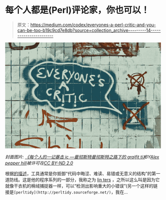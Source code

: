 # 每个人都是(Perl)评论家，你也可以！

> 原文：<https://medium.com/codex/everyones-a-perl-critic-and-you-can-be-too-b19c9cd7e8db?source=collection_archive---------14----------------------->

![](img/1d65596325dfd1b88b249f03832cbd04.png)

*封面图片:* [*《每个人的一记暴击 ic —曼彻斯特曼彻斯特之路下的 graifit ti》*](https://www.flickr.com/photos/56278705@N05/7859287174)*BY*[*Alex pepper hill*](https://www.flickr.com/photos/56278705@N05)*被许可在*[*CC BY-ND 2.0*](https://creativecommons.org/licenses/by-nd/2.0/?ref=ccsearch&atype=rich)

根据[的描述](https://metacpan.org/dist/Perl-Critic/view/bin/perlcritic#DESCRIPTION)，工具通常是你抵御“代码中晦涩、难读、易错或无意义的结构”的第一道防线。这是他的程序系列的一部分，我称之为 [lin ters](https://en.wikipedia.org/wiki/Lint_(software)) ，之所以这么叫是因为它就像干衣机的棉绒捕捉器一样，可以“检测出影响重大的小错误”(另一个这样的链接是`[perltidy](http://perltidy.sourceforge.net/)`，我在…